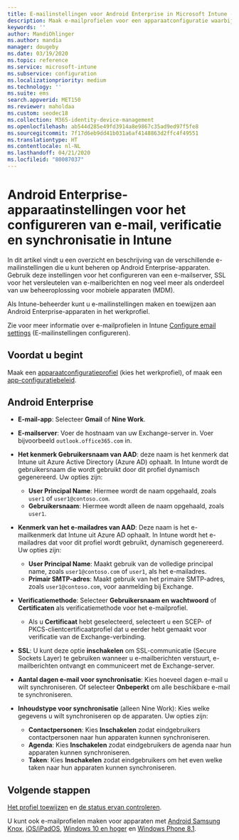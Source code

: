 ```yaml
---
title: E-mailinstellingen voor Android Enterprise in Microsoft Intune - Azure | Microsoft Docs
description: Maak e-mailprofielen voor een apparaatconfiguratie waarbij gebruik wordt gemaakt van Exchange-servers en kenmerken worden opgehaald uit Azure Active Directory. U kunt via Microsoft Intune SSL of SMIME inschakelen, gebruikers verifiëren met certificaten of gebruikersnaam/wachtwoord en e-mail en planningen synchroniseren op apparaten met een Android-werkprofiel.
keywords: ''
author: MandiOhlinger
ms.author: mandia
manager: dougeby
ms.date: 03/19/2020
ms.topic: reference
ms.service: microsoft-intune
ms.subservice: configuration
ms.localizationpriority: medium
ms.technology: ''
ms.suite: ems
search.appverid: MET150
ms.reviewer: maholdaa
ms.custom: seodec18
ms.collection: M365-identity-device-management
ms.openlocfilehash: ab544d285e49fd3914a8e9867c35ad9ed97f5fe8
ms.sourcegitcommit: 7f17d6eb9dd41b031a6af4148863d2ffc4f49551
ms.translationtype: HT
ms.contentlocale: nl-NL
ms.lasthandoff: 04/21/2020
ms.locfileid: "80087037"
---
```

# <a name="android-enterprise-device-settings-to-configure-email-authentication-and-synchronization-in-intune"></a>Android Enterprise-apparaatinstellingen voor het configureren van e-mail, verificatie en synchronisatie in Intune

In dit artikel vindt u een overzicht en beschrijving van de verschillende e-mailinstellingen die u kunt beheren op Android Enterprise-apparaten. Gebruik deze instellingen voor het configureren van een e-mailserver, SSL voor het versleutelen van e-mailberichten en nog veel meer als onderdeel van uw beheeroplossing voor mobiele apparaten (MDM).

Als Intune-beheerder kunt u e-mailinstellingen maken en toewijzen aan Android Enterprise-apparaten in het werkprofiel.

Zie voor meer informatie over e-mailprofielen in Intune [Configure email settings](email-settings-configure.md) (E-mailinstellingen configureren).

## <a name="before-you-begin"></a>Voordat u begint

Maak een [apparaatconfiguratieprofiel](email-settings-configure.md) (kies het werkprofiel), of maak een [app-configuratiebeleid](../apps/app-configuration-policies-use-android.md).

## <a name="android-enterprise"></a>Android Enterprise

- **E-mail-app**: Selecteer **Gmail** of **Nine Work**.
- **E-mailserver**: Voer de hostnaam van uw Exchange-server in. Voer bijvoorbeeld `outlook.office365.com` in.
- **Het kenmerk Gebruikersnaam van AAD**: deze naam is het kenmerk dat Intune uit Azure Active Directory (Azure AD) ophaalt. In Intune wordt de gebruikersnaam die wordt gebruikt door dit profiel dynamisch gegenereerd. Uw opties zijn:

  - **User Principal Name**: Hiermee wordt de naam opgehaald, zoals `user1` of `user1@contoso.com`.
  - **Gebruikersnaam**: Hiermee wordt alleen de naam opgehaald, zoals `user1`.

- **Kenmerk van het e-mailadres van AAD**: Deze naam is het e-mailkenmerk dat Intune uit Azure AD ophaalt. In Intune wordt het e-mailadres dat voor dit profiel wordt gebruikt, dynamisch gegenereerd. Uw opties zijn:
  - **User Principal Name**:  Maakt gebruik van de volledige principal name, zoals `user1@contoso.com` of `user1`, als het e-mailadres.
  - **Primair SMTP-adres**: Maakt gebruik van het primaire SMTP-adres, zoals `user1@contoso.com`, voor aanmelding bij Exchange.

- **Verificatiemethode**: Selecteer **Gebruikersnaam en wachtwoord** of **Certificaten** als verificatiemethode voor het e-mailprofiel.
  - Als u **Certificaat** hebt geselecteerd, selecteert u een SCEP- of PKCS-clientcertificaatprofiel dat u eerder hebt gemaakt voor verificatie van de Exchange-verbinding.
- **SSL**: U kunt deze optie **inschakelen** om SSL-communicatie (Secure Sockets Layer) te gebruiken wanneer u e-mailberichten verstuurt, e-mailberichten ontvangt en communiceert met de Exchange-server.
- **Aantal dagen e-mail voor synchronisatie**: Kies hoeveel dagen e-mail u wilt synchroniseren. Of selecteer **Onbeperkt** om alle beschikbare e-mail te synchroniseren.
- **Inhoudstype voor synchronisatie** (alleen Nine Work): Kies welke gegevens u wilt synchroniseren op de apparaten. Uw opties zijn:
  - **Contactpersonen**: Kies **Inschakelen** zodat eindgebruikers contactpersonen naar hun apparaten kunnen synchroniseren.
  - **Agenda**: Kies **Inschakelen** zodat eindgebruikers de agenda naar hun apparaten kunnen synchroniseren.
  - **Taken**: Kies **Inschakelen** zodat eindgebruikers om het even welke taken naar hun apparaten kunnen synchroniseren.

## <a name="next-steps"></a>Volgende stappen

[Het profiel toewijzen](device-profile-assign.md) en [de status ervan controleren](device-profile-monitor.md).

U kunt ook e-mailprofielen maken voor apparaten met [Android Samsung Knox](email-settings-android.md), [iOS/iPadOS](email-settings-ios.md), [Windows 10 en hoger](email-settings-windows-10.md) en [Windows Phone 8.1](email-settings-windows-phone-8-1.md).
